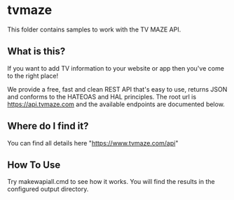 # **tvmaze**
This folder contains samples to work with the TV MAZE API.

## What is this?
If you want to add TV information to your website or app then you've come to the right place!

We provide a free, fast and clean REST API that's easy to use, returns JSON and conforms to the HATEOAS and HAL principles. The root url is https://api.tvmaze.com and the available endpoints are documented below.

## Where do I find it?
You can find all details here "https://www.tvmaze.com/api"


## How To Use
Try makewapiall.cmd to see how it works.
You will find the results in the configured output directory.